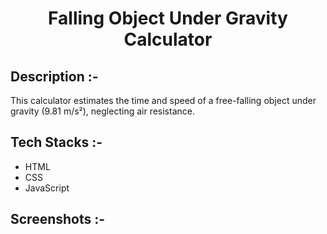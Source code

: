 # <p align="center">Falling Object Under Gravity Calculator</p>

## Description :-

This calculator estimates the time and speed of a free-falling object under gravity (9.81 m/s²), neglecting air resistance.

## Tech Stacks :-

- HTML
- CSS
- JavaScript

## Screenshots :-


